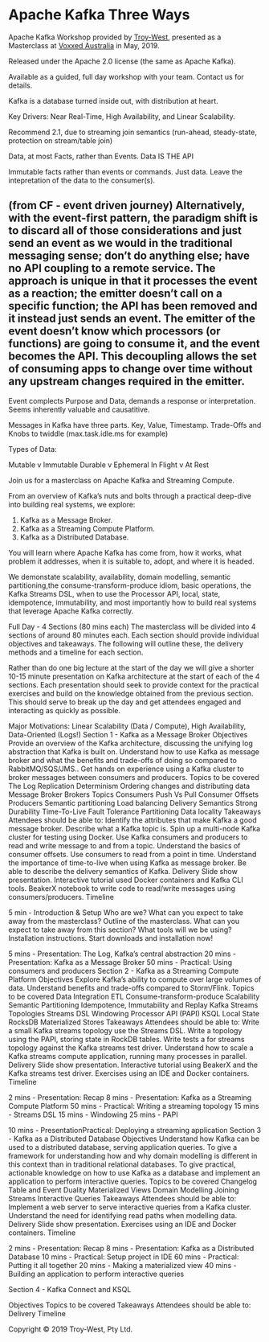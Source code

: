 # Apache Kafka Three Ways

Apache Kafka Workshop provided by [Troy-West](http://www.troywest.com), presented as a Masterclass at [Voxxed Australia](https://australia.voxxeddays.com/) in May, 2019.

Released under the Apache 2.0 license (the same as Apache Kafka).

Available as a guided, full day workshop with your team. Contact us for details.

Kafka is a database turned inside out, with distribution at heart.

Key Drivers:
Near Real-Time, High Availability, and Linear Scalability.

Recommend 2.1, due to streaming join semantics (run-ahead, steady-state, protection on stream/table join)

Data, at most Facts, rather than Events.
Data IS THE API

Immutable facts rather than events or commands. Just data.
Leave the intepretation of the data to the consumer(s).

(from CF - event driven journey)
Alternatively, with the event-first pattern, the paradigm shift is to discard all of those considerations and just send an event as we would in the traditional messaging sense; don’t do anything else; have no API coupling to a remote service. The approach is unique in that it processes the event as a reaction; the emitter doesn’t call on a specific function; the API has been removed and it instead just sends an event. The emitter of the event doesn’t know which processors (or functions) are going to consume it, and the event becomes the API. This decoupling allows the set of consuming apps to change over time without any upstream changes required in the emitter.
------

Event complects Purpose and Data, demands a response or interpretation. Seems inherently valuable and causatitive.

Messages in Kafka have three parts. Key, Value, Timestamp.
Trade-Offs and Knobs to twiddle (max.task.idle.ms for example)

Types of Data:

Mutable v Immutable
Durable v Ephemeral
In Flight v At Rest

Join us for a masterclass on Apache Kafka and Streaming Compute. 

From an overview of Kafka’s nuts and bolts through a practical deep-dive into building real systems, we explore: 

1. Kafka as a Message Broker. 
2. Kafka as a Streaming Compute Platform. 
3. Kafka as a Distributed Database. 

You will learn where Apache Kafka has come from, how it works, what problem it addresses, when it is suitable to, adopt, and where it is headed. 

We demonstate scalability, availability, domain modelling, semantic partitioning,the consume-transform-produce idiom, basic operations, the Kafka Streams DSL, when to use the Processor API, local, state, idempotence, immutability, and most importantly how to build real systems that leverage Apache Kafka correctly.

Full Day - 4 Sections (80 mins each)
The masterclass will be divided into 4 sections of around 80 minutes each. Each section should provide individual objectives and takeaways. The following will outline these, the delivery methods and a timeline for each section.

Rather than do one big lecture at the start of the day we will give a shorter 10-15 minute presentation on Kafka architecture at the start of each of the 4 sections. Each presentation should seek to provide context for the practical exercises and build on the knowledge obtained from the previous section. This should serve to break up the day and get attendees engaged and interacting as quickly as possible.

Major Motivations: Linear Scalability (Data / Compute), High Availability, Data-Oriented (Logs!)
Section 1 - Kafka as a Message Broker
Objectives
Provide an overview of the Kafka architecture, discussing the unifying log abstraction that Kafka is built on. Understand how to use Kafka as message broker and what the benefits and trade-offs of doing so compared to RabbitMQ/SQS/JMS.. Get hands on experience using a Kafka cluster to broker messages between consumers and producers.
Topics to be covered
The Log
Replication
Determinism
Ordering changes and distributing data
Message Broker
Brokers
Topics
Consumers
Push Vs Pull
Consumer Offsets
Producers
Semantic partitioning
Load balancing
Delivery Semantics
Strong Durability
Time-To-Live
Fault Tolerance
Partitioning
Data locality
Takeaways
Attendees should be able to:
Identify the attributes that make Kafka a good message broker. 
Describe what a Kafka topic is.
Spin up a multi-node Kafka cluster for testing using Docker.
Use Kafka consumers and producers to read and write message to and from a topic.
Understand the basics of consumer offsets.
Use consumers to read from a point in time.
Understand the importance of time-to-live when using Kafka as message broker.
Be able to describe the delivery semantics of Kafka.
Delivery
Slide show presentation.
Interactive tutorial used Docker containers and Kafka CLI tools.
BeakerX notebook to write code to read/write messages using consumers/producers.
Timeline

5 min - Introduction & Setup
Who are we?
What can you expect to take away from the masterclass?
Outline of the masterclass.
What can you expect to take away from this section?
What tools will we be using?
Installation instructions.
Start downloads and installation now!

5 mins - Presentation: The Log, Kafka’s central abstraction
20 mins - Presentation: Kafka as a Message Broker
50 mins - Practical: Using consumers and producers
Section 2 - Kafka as a Streaming Compute Platform
Objectives
Explore Kafka’s ability to compute over large volumes of data. Understand benefits and trade-offs compared to Storm/Flink.
Topics to be covered
Data Integration
ETL
Consume-transform-produce
Scalability
Semantic Partitioning
Idempotence, Immutability and Replay
Kafka Streams
Topologies
Streams DSL
Windowing
Processor API (PAPI)
KSQL
Local State
RocksDB
Materialized Stores
Takeaways
Attendees should be able to:
Write a small Kafka streams topology use the Streams DSL.
Write a topology using the PAPI, storing state in RockDB tables.
Write tests a for streams topology against the Kafka streams test driver.
Understand how to scale a Kafka streams compute application, running many processes in parallel.
Delivery
Slide show presentation.
Interactive tutorial using BeakerX and the Kafka streams test driver.
Exercises using an IDE and Docker containers.
Timeline

2 mins - Presentation: Recap
8 mins - Presentation: Kafka as a Streaming Compute Platform
50 mins - Practical: Writing a streaming topology
15 mins - Streams DSL
15 mins - Windowing
25 mins - PAPI

10 mins - PresentationPractical: Deploying a streaming application
Section 3 - Kafka as a Distributed Database
Objectives
Understand how Kafka can be used to a distributed database, serving application queries. To give a framework for understanding how and why domain modelling is different in this context than in traditional relational databases. To give practical, actionable knowledge on how to use Kafka as a database and implement an application to perform interactive queries.
Topics to be covered
Changelog
Table and Event Duality
Materialized Views
Domain Modelling
Joining Streams
Interactive Queries
Takeaways
Attendees should be able to:
Implement a web server to serve interactive queries from a Kafka cluster.
Understand the need for identifying read paths when modelling data.
Delivery
Slide show presentation.
Exercises using an IDE and Docker containers.
Timeline

2 mins - Presentation: Recap
8 mins - Presentation: Kafka as a Distributed Database
10 mins - Practical: Setup project in IDE
60 mins - Practical: Putting it all together
20 mins - Making a materialized view
40 mins - Building an application to perform interactive queries

Section 4 - Kafka Connect and KSQL

Objectives
Topics to be covered
Takeaways
Attendees should be able to:
Delivery
Timeline


Copyright © 2019 Troy-West, Pty Ltd.

